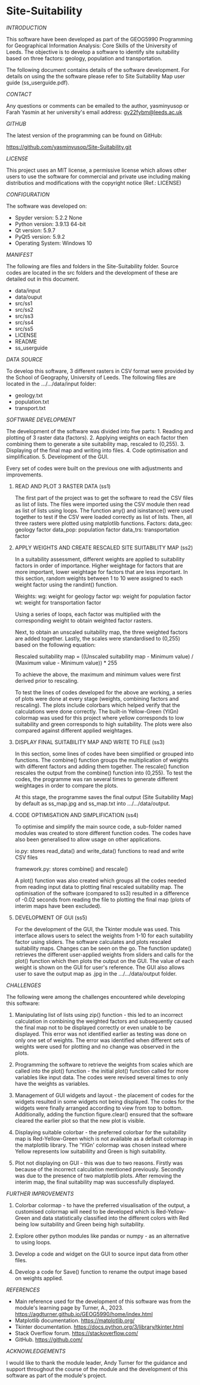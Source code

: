 # Site-Suitability


*INTRODUCTION*

This software have been developed as part of the GEOG5990 Programming for Geographical Information Analysis: Core Skills of the University of Leeds. The objective is to develop a software to identify site suitability based on three factors: geology, population and transportation. 

The following document contains details of the software development. For details on using the the software please refer to Site Suitability Map user guide (ss_userguide.pdf).    


*CONTACT*

Any questions or comments can be emailed to the author, yasminyusop or Farah Yasmin at her university's email address: gy22fybm@leeds.ac.uk


*GITHUB*

The latest version of the programming can be found on GitHub:

https://github.com/yasminyusop/Site-Suitability.git


*LICENSE*

This project uses an MIT license, a permissive license which allows other users to use the software for commercial and private use including making distributios and modifications with the copyright notice (Ref.: LICENSE)


*CONFIGURATION*

The software was developed on:
* Spyder version: 5.2.2 None
* Python version: 3.9.13 64-bit
* Qt version: 5.9.7
* PyQt5 version: 5.9.2
* Operating System: Windows 10


*MANIFEST*

The following are files and folders in the Site-Suitability folder. Source codes are located in the src folders and the development of these are detailed out in this document.

* data/input 
* data/ouput
* src/ss1
* src/ss2
* src/ss3
* src/ss4
* src/ss5
* LICENSE
* README
* ss_userguide



*DATA SOURCE*

To develop this software, 3 different rasters in CSV format were provided by the School of Geography, University of Leeds. The following files are located in the .../.../data/input folder:

* geology.txt
* population.txt
* transport.txt



*SOFTWARE DEVELOPMENT*

The development of the software was divided into five parts: 
	1. Reading and plotting of 3 raster data (factors).
	2. Applying weights on each factor then combining them to generate a site suitability map, rescaled to (0,255).
	3. Displaying of the final map and writing into files.
	4. Code optimisation and simplification.
	5. Development of the GUI.

Every set of codes were built on the previous one with adjustments and improvements.


1. READ AND PLOT 3 RASTER DATA (ss1)

	The first part of the project was to get the software to read the CSV files as list of lists. The files were imported using the CSV module then read as list of lists using loops. The function any() and isinstance() were used together to test if the CSV were loaded correctly as list of lists. Then, all three rasters were plotted using matplotlib functions.
	Factors:
	data_geo: geology factor
	data_pop: population factor
	data_trs: transportation factor

2. APPLY WEIGHTS AND CREATE RESCALED SITE SUITABILITY MAP (ss2)

	In a suitability assessment, different weights are applied to suitability factors in order of importance. Higher weightage for factors that are more important, lower weightage for factors that are less important. In this section, random weights between 1 to 10 were assigned to each weight factor using the randint() function. 
	
	Weights:
	wg: weight for geology factor
	wp: weight for population factor
	wt: weight for transportation factor

	Using a series of loops, each factor was multiplied with the corresponding weight to obtain weighted factor rasters. 

	Next, to obtain an unscaled suitability map, the three weighted factors are added together. Lastly, the scales were standardised to (0,255) based on the following equation:
	
	Rescaled suitability map = ((Unscaled suitability map - Minimum value) / (Maximum value - Minimum value)) * 255

	To achieve the above, the maximum and minimum values were first derived prior to rescaling. 

	To test the lines of codes developed for the above are working, a series of plots were done at every stage (weights, combining factors and rescaling). The plots include colorbars which helped verify that the calculations were done correctly. The built-in Yellow-Green (YlGn) colormap was used for this project where yellow corresponds to low suitability and green corresponds to high suitability. The plots were also compared against different applied weightages. 

3. DISPLAY FINAL SUITABILITY MAP AND WRITE TO FILE (ss3)
 
	In this section, some lines of codes have been simplified or grouped into functions. The combine() function groups the multiplication of weights with different factors and adding them together. The rescale() function rescales the output from the combine() function into (0,255). To test the codes, the programme was ran several times to generate different weightages in order to compare the plots.

	At this stage, the programme saves the final output (Site Suitability Map) by default as ss_map.jpg and ss_map.txt into .../.../data/output.

4. CODE OPTIMISATION AND SIMPLIFICATION (ss4)

	To optimise and simplify the main source code, a sub-folder named modules was created to store different function codes. The codes have also been generalised to allow usage on other applications.
	
	io.py: stores read_data() and write_data() functions to read and write CSV files

	framework.py: stores combine() and rescale()

	A plot() function was also created which groups all the codes needed from reading input data to plotting final rescaled suitability map. The optimisation of the software (compared to ss3) resulted in a difference of -0.02 seconds from reading the file to plotting the final map (plots of interim maps have been excluded).

5. DEVELOPMENT OF GUI (ss5)

	For the development of the GUI, the Tkinter module was used. This interface allows users to select the weights from 1-10 for each suitability factor using sliders. The software calculates and plots rescaled suitability maps. Changes can be seen on the go. The function update() retrieves the different user-applied weights from sliders and calls for the plot() function which then plots the output on the GUI. The value of each weight is shown on the GUI for user's reference. The GUI also allows user to save the output map as .jpg in the .../.../data/output folder. 



*CHALLENGES*

The following were among the challenges encountered while developing this software:

1. Manipulating list of lists using zip() function - this led to an incorrect calculation in combining the weighted factors and subsequently caused the final map not to be displayed correctly or even unable to be displayed. This error was not identified earlier as testing was done on only one set of weights. The error was identified when different sets of weights were used for plotting and no change was observed in the plots.  

2. Programming the software to retrieve the weights from scales which are called into the plot() function - the initial plot() function called for more variables like input data. The codes were revised several times to only have the weights as variables.

3. Management of GUI widgets and layout - the placement of codes for the widgets resulted in some widgets not being displayed. The codes for the widgets were finally arranged according to view from top to bottom. Additionally, adding the function figure.clear() ensured that the software cleared the earlier plot so that the new plot is visible.

4. Displaying suitable colorbar - the preferred colorbar for the suitability map is Red-Yellow-Green which is not available as a default colormap in the matplotlib library. The 'YlGn' colormap was chosen instead where Yellow represents low suitabililty and Green is high suitability.

5. Plot not displaying on GUI - this was due to two reasons. Firstly was because of the incorrect calculation mentioned previously. Secondly was due to the presence of two matplotlib plots. After removing the interim map, the final suitability map was successfully displayed.
   	


*FURTHER IMPROVEMENTS*

1. Colorbar colormap - to have the preferred visualisation of the output, a customised colormap will need to be developed which is Red-Yellow-Green and data statistically classified into the different colors with Red being low suitability and Green being high suitability. 

2. Explore other python modules like pandas or numpy - as an alternative to using loops.

3. Develop a code and widget on the GUI to source input data from other files. 

4. Develop a code for Save() function to rename the output image based on weights applied.



*REFERENCES*

* Main reference used for the development of this software was from the module's learning page by Turner, A., 2023. https://agdturner.github.io/GEOG5990/home/index.html
* Matplotlib documentation. https://matplotlib.org/
* Tkinter documentation. https://docs.python.org/3/library/tkinter.html
* Stack Overflow forum. https://stackoverflow.com/
* GitHub. https://github.com/



*ACKNOWLEDGEMENTS*

I would like to thank the module leader, Andy Turner for the guidance and support throughout the course of the module and the development of this software as part of the module's project.


